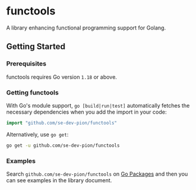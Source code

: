 # functools

A library enhancing functional programming support for Golang.

## Getting Started

### Prerequisites

functools requires Go version `1.18` or above.

### Getting functools

With Go's module support, `go [build|run|test]` automatically fetches the necessary dependencies when you add the import in your code:

```go
import "github.com/se-dev-pion/functools"
```

Alternatively, use `go get`:

```sh
go get -u github.com/se-dev-pion/functools
```

### Examples

Search `github.com/se-dev-pion/functools` on [Go Packages](https://pkg.go.dev/) and then you can see examples in the library document.